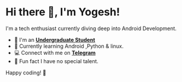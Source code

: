 # Hi there 👋, I'm Yogesh!

I'm a tech enthusiast currently diving deep into Android Development.  
- :office: I'm an **[Undergraduate Student](https://cmrcet.ac.in/)**
-  🌱 Currently learning Android ,Python & linux.
-  :computer: Connect with me on **[Telegram](https://t.me/JoseoPablo)**
-  👀 Fun fact I have no special talent.

Happy coding! 🚀

